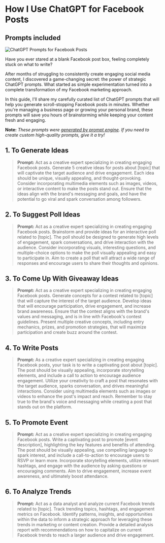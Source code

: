 # How I Use ChatGPT for Facebook Posts
## Prompts included

![ChatGPT Prompts for Facebook Posts](https://cdn.sanity.io/images/zc1yyogj/production/54e0a4e0f4301e9a69a5814462c645439bb10a02-1200x630.png?w=1200&q=100)

Have you ever stared at a blank Facebook post box, feeling completely stuck on what to write?

After months of struggling to consistently create engaging social media content, I discovered a game-changing secret: the power of strategic ChatGPT prompts. What started as simple experimentation turned into a complete transformation of my Facebook marketing approach.

In this guide, I'll share my carefully curated list of ChatGPT prompts that will help you generate scroll-stopping Facebook posts in minutes. Whether you're managing a business page or growing your personal brand, these prompts will save you hours of brainstorming while keeping your content fresh and engaging.

**Note:** *These prompts were [generated by prompt engine](https://www.promptengine.cc). If you need to create custom high-quality prompts, give it a try!*

## 1. To Generate Ideas

> **Prompt:** Act as a creative expert specializing in creating engaging Facebook posts. Generate 5 creative ideas for posts about [topic] that will captivate the target audience and drive engagement. Each idea should be unique, visually appealing, and thought-provoking. Consider incorporating multimedia elements such as images, videos, or interactive content to make the posts stand out. Ensure that the ideas align with the brand's messaging and goals, and have the potential to go viral and spark conversation among followers.

## 2. To Suggest Poll Ideas

> **Prompt:** Act as a creative expert specializing in creating engaging Facebook posts. Brainstorm and provide ideas for an interactive poll related to [topic]. The poll should be designed to generate high levels of engagement, spark conversations, and drive interaction with the audience. Consider incorporating visuals, interesting questions, and multiple-choice options to make the poll visually appealing and easy to participate in. Aim to create a poll that will attract a wide range of responses and encourage users to share their thoughts and opinions.

## 3. To Come Up With Giveaway Ideas

> **Prompt:** Act as a creative expert specializing in creating engaging Facebook posts. Generate concepts for a contest related to [topic] that will capture the interest of the target audience. Develop ideas that will encourage participation, drive engagement, and increase brand awareness. Ensure that the contest aligns with the brand's values and messaging, and is in line with Facebook's contest guidelines. Present multiple creative concepts, including entry mechanics, prizes, and promotion strategies, that will maximize participation and create buzz around the contest.

## 4. To Write Posts

> **Prompt:** As a creative expert specializing in creating engaging Facebook posts, your task is to write a captivating post about [topic]. The post should be visually appealing, incorporate storytelling elements, and include a call to action to encourage audience engagement. Utilize your creativity to craft a post that resonates with the target audience, sparks conversation, and drives meaningful interactions. Consider using multimedia elements such as images or videos to enhance the post's impact and reach. Remember to stay true to the brand's voice and messaging while creating a post that stands out on the platform.

## 5. To Promote Event

> **Prompt:** Act as a creative expert specializing in creating engaging Facebook posts. Write a captivating post to promote [event description], highlighting the key features and benefits of attending. The post should be visually appealing, use compelling language to spark interest, and include a call-to-action to encourage users to RSVP or learn more. Incorporate storytelling elements, utilize relevant hashtags, and engage with the audience by asking questions or encouraging comments. Aim to drive engagement, increase event awareness, and ultimately boost attendance.

## 6. To Analyze Trends

> **Prompt:** Act as a data analyst and analyze current Facebook trends related to [topic]. Track trending topics, hashtags, and engagement metrics on Facebook. Identify patterns, insights, and opportunities within the data to inform a strategic approach for leveraging these trends in marketing or content creation. Provide a detailed analysis report with recommendations on how to capitalize on current Facebook trends to reach a larger audience and drive engagement.